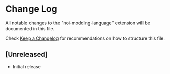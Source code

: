# Change Log

All notable changes to the "hoi-modding-language" extension will be documented in this file.

Check [Keep a Changelog](http://keepachangelog.com/) for recommendations on how to structure this file.

## [Unreleased]

- Initial release